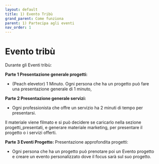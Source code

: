 ```yaml
---
layout: default
title: 1) Evento Tribù
grand_parent: Come funziona
parent: 1) Partecipa agli eventi
nav_order: 1
---
```


# Evento tribù

Durante gli Eventi tribù:

**Parte 1 Presentazione generale progetti:**
-  (Peach elevetor) 1 Minuto. Ogni persona che ha un progetto può fare una presentazione generale di 1 minuto,

**Parte 2 Presentazione generale servizi:**
- Ogni professionista che offre un servizio ha 2 minuti di tempo per presentarsi.

Il materiale viene filmato e si può decidere se caricarlo nella sezione progetti_presentati, e generare materiale marketing, per presentare il progetto o i servizi offerti.

**Parte 3 Eventi Progetto:**
Presentazione approfondita progetti:
- Ogni persona che ha un progetto può prenotare poi un Evento progetto e creare un evento personalizzato dove il focus sarà sul suo progetto.



